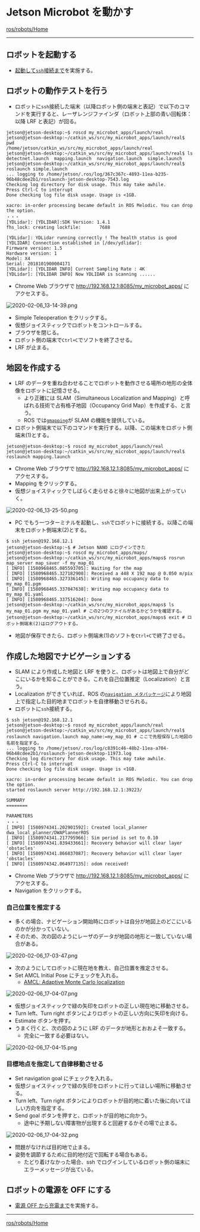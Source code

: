 # Jetson Microbot を動かす

[ros/robots/Home](Home.md)

---

## ロボットを起動する

- [起動して`ssh`接続まで](./robot_for_ipbl_microbot_boot_shutdown.md)を実施する。

## ロボットの動作テストを行う

- ロボットに`ssh`接続した端末（以降ロボット側の端末と表記）で以下のコマンドを実行すると、レーザレンジファインダ（ロボット上部の青い回転体：以降 LRF と表記）が回る。

```shell
jetson@jetson-desktop:~$ roscd my_microbot_apps/launch/real
jetson@jetson-desktop:~/catkin_ws/src/my_microbot_apps/launch/real$ pwd
/home/jetson/catkin_ws/src/my_microbot_apps/launch/real
jetson@jetson-desktop:~/catkin_ws/src/my_microbot_apps/launch/real$ ls
detectnet.launch  mapping.launch  navigation.launch  simple.launch
jetson@jetson-desktop:~/catkin_ws/src/my_microbot_apps/launch/real$ roslaunch simple.launch
... logging to /home/jetson/.ros/log/367c367c-4893-11ea-b235-96b48cdee2b1/roslaunch-jetson-desktop-7543.log
Checking log directory for disk usage. This may take awhile.
Press Ctrl-C to interrupt
Done checking log file disk usage. Usage is <1GB.

xacro: in-order processing became default in ROS Melodic. You can drop the option.
・・・
[YDLidar]: [YDLIDAR]:SDK Version: 1.4.1
fhs_lock: creating lockfile:       7688

[YDLidar]: YDLidar running correctly ! The health status is good
[YDLIDAR] Connection established in [/dev/ydlidar]:
Firmware version: 1.5
Hardware version: 1
Model: X4
Serial: 2018101900004171
[YDLidar]: [YDLIDAR INFO] Current Sampling Rate : 4K
[YDLidar]: [YDLIDAR INFO] Now YDLIDAR is scanning ......
```

- Chrome Web ブラウザで http://192.168.12.1:8085/my_microbot_apps/ にアクセスする。

![2020-02-06_13-14-39.png](./robot_for_ipbl_microbot_chrome/2020-02-06_13-14-39.png)

- Simple Teleoperation をクリックする。
- 仮想ジョイスティックでロボットをコントロールする。
- ブラウザを閉じる。
- ロボット側の端末で`Ctrl+C`でソフトを終了させる。
- LRF が止まる。

## 地図を作成する

- LRF のデータを重ね合わせることでロボットを動作させる場所の地形の全体像をロボットに記憶させる。
  - より正確には SLAM（Simultaneous Localization and Mapping）と呼ばれる技術で占有格子地図（Occupancy Grid Map）を作成する、と言う。
  - ROS では[`gmapping`](http://wiki.ros.org/gmapping)が SLAM の機能を提供している。
- ロボット側端末で以下のコマンドを実行する。以降、この端末をロボット側端末(1)とする。

```shell
jetson@jetson-desktop:~$ roscd my_microbot_apps/launch/real
jetson@jetson-desktop:~/catkin_ws/src/my_microbot_apps/launch/real$ roslaunch mapping.launch
```

- Chrome Web ブラウザで http://192.168.12.1:8085/my_microbot_apps/ にアクセスする。
- Mapping をクリックする。
- 仮想ジョイスティックでしばらく走らせると徐々に地図が出来上がっていく。

![2020-02-06_13-25-50.png](./robot_for_ipbl_microbot_chrome/2020-02-06_13-25-50.png)

- PC でもう一つターミナルを起動し、`ssh`でロボットに接続する。以降この端末をロボット側端末(2)とする。

```shell
$ ssh jetson@192.168.12.1
jetson@jetson-desktop:~$ # Jetson NANO にログインできた
jetson@jetson-desktop:~$ roscd my_microbot_apps/maps/
jetson@jetson-desktop:~/catkin_ws/src/my_microbot_apps/maps$ rosrun map_server map_saver -f my_map_01
[ INFO] [1580968465.085593705]: Waiting for the map
[ INFO] [1580968465.327182908]: Received a 448 X 192 map @ 0.050 m/pix
[ INFO] [1580968465.327336145]: Writing map occupancy data to my_map_01.pgm
[ INFO] [1580968465.337047638]: Writing map occupancy data to my_map_01.yaml
[ INFO] [1580968465.337516204]: Done
jetson@jetson-desktop:~/catkin_ws/src/my_microbot_apps/maps$ ls
my_map_01.pgm my_map_01.yaml # この2つのファイルがあるかどうかを確認する。
jetson@jetson-desktop:~/catkin_ws/src/my_microbot_apps/maps$ exit # ロボット側端末(2)はログアウトする。
```

- 地図が保存できたら、ロボット側端末(1)のソフトを`Ctrl+C`で終了させる。

## 作成した地図でナビゲーションする

- SLAM により作成した地図と LRF を使うと、ロボットは地図上で自分がどこにいるかを知ることができる。これを自己位置推定（Localization）と言う。
- Localization ができていれば、ROS の[`navigation メタパッケージ`](http://wiki.ros.org/navigation)により地図上で指定した目的地までロボットを自律移動させられる。
- ロボットに`ssh`接続する。

```shell
$ ssh jetson@192.168.12.1
jetson@jetson-desktop:~$ roscd my_microbot_apps/launch/real
jetson@jetson-desktop:~/catkin_ws/src/my_microbot_apps/launch/real$ roslaunch navigation.launch map_name:=my_map_01 # ここで先程保存した地図の名前を指定する。
... logging to /home/jetson/.ros/log/c8391c46-48b2-11ea-a704-96b48cdee2b1/roslaunch-jetson-desktop-11973.log
Checking log directory for disk usage. This may take awhile.
Press Ctrl-C to interrupt
Done checking log file disk usage. Usage is <1GB.

xacro: in-order processing became default in ROS Melodic. You can drop the option.
started roslaunch server http://192.168.12.1:39223/

SUMMARY
========

PARAMETERS
・・・
[ INFO] [1580974341.202901592]: Created local_planner dwa_local_planner/DWAPlannerROS
[ INFO] [1580974341.217795966]: Sim period is set to 0.10
[ INFO] [1580974341.839433661]: Recovery behavior will clear layer 'obstacles'
[ INFO] [1580974341.866837087]: Recovery behavior will clear layer 'obstacles'
[ INFO] [1580974342.064977135]: odom received!
```

- Chrome Web ブラウザで http://192.168.12.1:8085/my_microbot_apps/ にアクセスする。
- Navigation をクリックする。

### 自己位置を推定する

- 多くの場合、ナビゲーション開始時にロボットは自分が地図上のどこにいるのかが分かっていない。
- そのため、次の図のようにレーザのデータが地図の地形と一致していない場合がある。

![2020-02-06_17-03-47.png](./robot_for_ipbl_microbot_chrome/2020-02-06_17-03-47.png)

- 次のようにしてロボットに現在地を教え、自己位置を推定させる。
- Set AMCL Initial Pose にチェックを入れる。
  - [AMCL: Adaptive Monte Carlo localization](http://wiki.ros.org/amcl)

![2020-02-06_17-04-07.png](./robot_for_ipbl_microbot_chrome/2020-02-06_17-04-07.png)

- 仮想ジョイスティックで緑の矢印をロボットの正しい現在地に移動させる。
- Turn left、Turn right ボタンによりロボットの正しい方向に矢印を向ける。
- Estimate ボタンを押す。
- うまく行くと、次の図のように LRF のデータが地形とおおよそ一致する。
  - 完全に一致する必要はない。

![2020-02-06_17-04-15.png](./robot_for_ipbl_microbot_chrome/2020-02-06_17-04-15.png)

### 目標地点を指定して自律移動させる

- Set navigation goal にチェックを入れる。
- 仮想ジョイスティックで緑の矢印をロボットに行ってほしい場所に移動させる。
- Turn left、Turn right ボタンによりロボットが目的地に着いた後に向いてほしい方向を指定する。
- Send goal ボタンを押すと、ロボットが目的地に向かう。
  - 途中に予期しない障害物が出現すると回避するかその場で止まる。

![2020-02-06_17-04-32.png](./robot_for_ipbl_microbot_chrome/2020-02-06_17-04-32.png)

- 問題がなければ目的地で止まる。
- 姿勢を調節するために目的地付近で回転する場合もある。
  - たどり着けなかった場合、ssh でログインしているロボット側の端末にエラーメッセージが出ている。

## ロボットの電源を OFF にする

- [電源 OFF から充電まで](https://github.com/KMiyawaki/lectures/blob/master/ros/robots/robot_for_ipbl_microbot_boot_shutdown.md#%E3%83%AD%E3%83%9C%E3%83%83%E3%83%88%E3%81%AE%E9%9B%BB%E6%BA%90%E3%82%92-off-%E3%81%AB%E3%81%99%E3%82%8B)を実施する。

---

[ros/robots/Home](Home.md)

